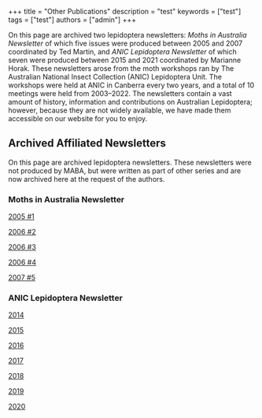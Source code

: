 +++
title = "Other Publications"
description = "test"
keywords = ["test"]
tags = ["test"]
authors = ["admin"]
+++

On this page are archived two lepidoptera newsletters: _Moths in Australia Newsletter_ of which five issues were produced between 2005 and 2007 coordinated by Ted Martin, and *ANIC Lepidoptera Newsletter* of which seven were produced between 2015 and 2021 coordinated by Marianne Horak. These newsletters arose from the moth workshops ran by The Australian National Insect Collection (ANIC) Lepidoptera Unit. The workshops were held at ANIC in Canberra every two years, and a total of 10 meetings were held from 2003–2022. The newsletters contain a vast amount of history, information and contributions on Australian Lepidoptera; however, because they are not widely available, we have made them accessible on our website for you to enjoy.

## Archived Affiliated Newsletters

On this page are archived lepidoptera newsletters. These newsletters were not produced by MABA, but were written as part of other series and are now archived here at the request of the authors.

### Moths in Australia Newsletter

[2005 #1](https://drive.google.com/file/d/1aMeshtlzAkMiWtUpQsW4AHa44RNnu7ry/view?usp=sharing)

[2006 #2](https://drive.google.com/file/d/1xtiKFvBWG0hT_8aofOqHq6LBzeTW1czK/view?usp=sharing)

[2006 #3](https://drive.google.com/file/d/1HU8FELObaOcLvZL5Z9r4b2TH691phsO1/view?usp=sharing)

[2006 #4](https://drive.google.com/file/d/1-43bsGQ9_Mkxvz42Pdo4_6kr7KQ5dTv9/view?usp=sharing)

[2007 #5](https://drive.google.com/file/d/1ulDPmrkpdqUY_3JopdUb0Rgxhni-Pznr/view?usp=sharing)

### ANIC Lepidoptera Newsletter

[2014](https://drive.google.com/file/d/1r55KCA4QBNTkqHPJBz6WYtPzB8rq0bKr/view?usp=sharing)

[2015](https://drive.google.com/file/d/1dT2cLIoWarJN1ZRC6F0OfWRDuFCTRUXz/view?usp=sharing)

[2016](https://drive.google.com/file/d/1-KmRvc_lLvX5fFBoTE2iKk_mt7X4_5ce/view?usp=sharing)

[2017](https://drive.google.com/file/d/1vvaKpcEh9Ay9CHeZKguLoclw-nKEpESd/view?usp=sharing)

[2018](https://drive.google.com/file/d/1s5ATCSQvD70NjjRbx8JVLV_y2sF3x2iF/view?usp=sharing)

[2019](https://drive.google.com/file/d/1syvp3wgrdwEC1OAvHLxyAFEzxBh1A1FB/view?usp=sharing)

[2020](https://drive.google.com/file/d/1j8z8UbiuJfq2FbT0dWExlR_UHgUll0No/view?usp=sharing)